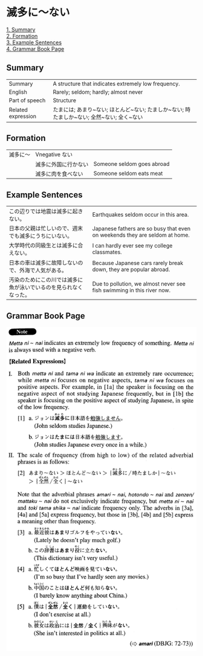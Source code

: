 # 滅多に～ない

[1. Summary](#summary)<br>
[2. Formation](#formation)<br>
[3. Example Sentences](#example-sentences)<br>
[4. Grammar Book Page](#grammar-book-page)<br>


## Summary

<table><tr>   <td>Summary</td>   <td>A structure that indicates extremely low frequency.</td></tr><tr>   <td>English</td>   <td>Rarely; seldom; hardly; almost never</td></tr><tr>   <td>Part of speech</td>   <td>Structure</td></tr><tr>   <td>Related expression</td>   <td>たまには; あまり~ない; ほとんど~ない; たましか~ない; 時たましか~ない; 全然~ない; 全く~ない</td></tr></table>

## Formation

<table class="table"><tbody><tr class="tr head"><td class="td"><span class="concept">滅多に</span><span class="bold">～</span></td><td class="td"><span>Vnegative </span><span class="concept">ない</span></td><td class="td"></td></tr><tr class="tr"><td class="td"></td><td class="td"><span class="concept">滅多に</span><span>外国に行か</span><span class="concept">ない</span></td><td class="td"><span>Someone seldom goes abroad</span></td></tr><tr class="tr"><td class="td"></td><td class="td"><span class="concept">滅多に</span><span>肉を食べ</span><span class="concept">ない</span></td><td class="td"><span>Someone seldom eats meat</span></td></tr></tbody></table>

## Example Sentences

<table><tr>   <td>この辺りでは地震は滅多に起きない。</td>   <td>Earthquakes seldom occur in this area.</td></tr><tr>   <td>日本の父親は忙しいので、週末でも滅多にうちにいない。</td>   <td>Japanese fathers are so busy that even on weekends they are seldom at home.</td></tr><tr>   <td>大学時代の同級生とは滅多に合えない。</td>   <td>I can hardly ever see my college classmates.</td></tr><tr>   <td>日本の車は滅多に故障しないので、外海で人気がある。</td>   <td>Because Japanese cars rarely break down, they are popular abroad.</td></tr><tr>   <td>汚染のためにこの川では滅多に魚が泳いでいるのを見られなくなった。</td>   <td>Due to pollution, we almost never see fish swimming in this river now.</td></tr></table>

## Grammar Book Page

![](../img/Advanced滅多に～ない.png)

